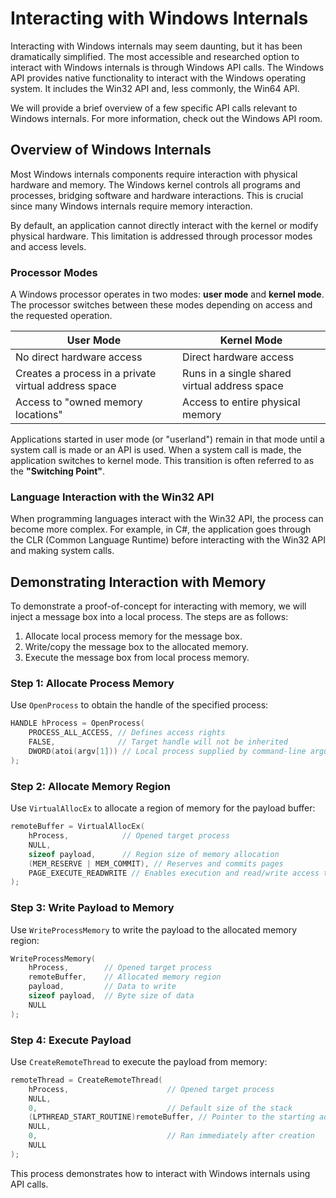 # Interacting with Windows Internals

Interacting with Windows internals may seem daunting, but it has been dramatically simplified. The most accessible and researched option to interact with Windows internals is through Windows API calls. The Windows API provides native functionality to interact with the Windows operating system. It includes the Win32 API and, less commonly, the Win64 API.

We will provide a brief overview of a few specific API calls relevant to Windows internals. For more information, check out the Windows API room.

## Overview of Windows Internals

Most Windows internals components require interaction with physical hardware and memory. The Windows kernel controls all programs and processes, bridging software and hardware interactions. This is crucial since many Windows internals require memory interaction.

By default, an application cannot directly interact with the kernel or modify physical hardware. This limitation is addressed through processor modes and access levels.

### Processor Modes

A Windows processor operates in two modes: **user mode** and **kernel mode**. The processor switches between these modes depending on access and the requested operation.

| User Mode                     | Kernel Mode                     |
|-------------------------------|----------------------------------|
| No direct hardware access     | Direct hardware access          |
| Creates a process in a private virtual address space | Runs in a single shared virtual address space |
| Access to "owned memory locations" | Access to entire physical memory |

Applications started in user mode (or "userland") remain in that mode until a system call is made or an API is used. When a system call is made, the application switches to kernel mode. This transition is often referred to as the **"Switching Point"**.

### Language Interaction with the Win32 API

When programming languages interact with the Win32 API, the process can become more complex. For example, in C#, the application goes through the CLR (Common Language Runtime) before interacting with the Win32 API and making system calls.

## Demonstrating Interaction with Memory

To demonstrate a proof-of-concept for interacting with memory, we will inject a message box into a local process. The steps are as follows:

1. Allocate local process memory for the message box.
2. Write/copy the message box to the allocated memory.
3. Execute the message box from local process memory.

### Step 1: Allocate Process Memory

Use `OpenProcess` to obtain the handle of the specified process:

```c
HANDLE hProcess = OpenProcess(
    PROCESS_ALL_ACCESS, // Defines access rights
    FALSE,              // Target handle will not be inherited
    DWORD(atoi(argv[1])) // Local process supplied by command-line arguments
);
```

### Step 2: Allocate Memory Region

Use `VirtualAllocEx` to allocate a region of memory for the payload buffer:

```c
remoteBuffer = VirtualAllocEx(
    hProcess,            // Opened target process
    NULL, 
    sizeof payload,      // Region size of memory allocation
    (MEM_RESERVE | MEM_COMMIT), // Reserves and commits pages
    PAGE_EXECUTE_READWRITE // Enables execution and read/write access to the committed pages
);
```

### Step 3: Write Payload to Memory

Use `WriteProcessMemory` to write the payload to the allocated memory region:

```c
WriteProcessMemory(
    hProcess,        // Opened target process
    remoteBuffer,    // Allocated memory region
    payload,         // Data to write
    sizeof payload,  // Byte size of data
    NULL
);
```

### Step 4: Execute Payload

Use `CreateRemoteThread` to execute the payload from memory:

```c
remoteThread = CreateRemoteThread(
    hProcess,                      // Opened target process
    NULL, 
    0,                             // Default size of the stack
    (LPTHREAD_START_ROUTINE)remoteBuffer, // Pointer to the starting address of the thread
    NULL, 
    0,                             // Ran immediately after creation
    NULL
);
```

This process demonstrates how to interact with Windows internals using API calls.